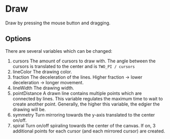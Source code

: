 # Draw

Draw by pressing the mouse button and dragging. 

## Options

There are several variables which can be changed:
1. cursors
   The amount of cursors to draw with. The angle between the cursors is translated to the center and is `TWO_PI / cursors`
2. lineColor
   The drawing color.
3. fraction
   The deceleration of the lines. Higher fraction -> lower deceleration -> longer movement.
4. lineWidth
   The drawing width.
5. pointDistance
   A drawn line contains multiple points which are connected by lines. This variable regulates the maximum time to wait to create another point. Generally, the higher this variable, the edgier the drawing will be.
6. symmetry
   Turn mirroring towards the y-axis translated to the center on/off.
7. spiral
   Turn on/off spiraling towards the center of the canvas. If on, 3 additional points for each cursor (and each mirrored cursor) are created.